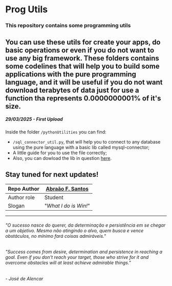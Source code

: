 ﻿# Prog Utils

### This repository contains some programming utils
You can use these utils for create your apps, do basic operations or even if you do not want to use any big framework.
These folders contains some codelines that will help you to build some applications with the pure programming language, and
it will be useful if you do not want download terabytes of data just for use a function tha represents 0.0000000001% of it's size.
---
##### 29/03/2025 - First Upload
Inside the folder `/pythonUtilities` you can find:

-  `/sql_connector_util.py`, that will help you to connect to any database using the pure language with a basic lib called mysql-connector;
- A little guide for you to use the file correctly;
-  Also, you can dowload the lib in question [here](https://dev.mysql.com/doc/connector-python/en/connector-python-installation.html).

## Stay tuned for next updates!
|Repo Author|[Abraão F. Santos](https://github.com/abraaosantosdeveloper)|
|--|--|
|Author role|Student|
|Slogan|"*What I do is Win!*"|
---
###### "*O sucesso nasce do querer, da determinação e persistência em se chegar a um objetivo. Mesmo não atingindo o alvo, quem busca e vence obstáculos, no mínimo fará coisas admiráveis*." 
###### "*Success comes from desire, determination and persistence in reaching a goal. Even if you don't reach your target, those who strive for it and overcome obstacles will at least achieve admirable things.*"
###### - José de Alencar
